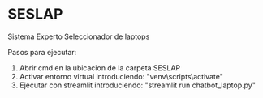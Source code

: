 # SESLAP
 Sistema Experto Seleccionador de laptops

Pasos para ejecutar:
1. Abrir cmd en la ubicacion de la carpeta SESLAP
2. Activar entorno virtual introduciendo: "venv\scripts\activate"
3. Ejecutar con streamlit introduciendo: "streamlit run chatbot_laptop.py"